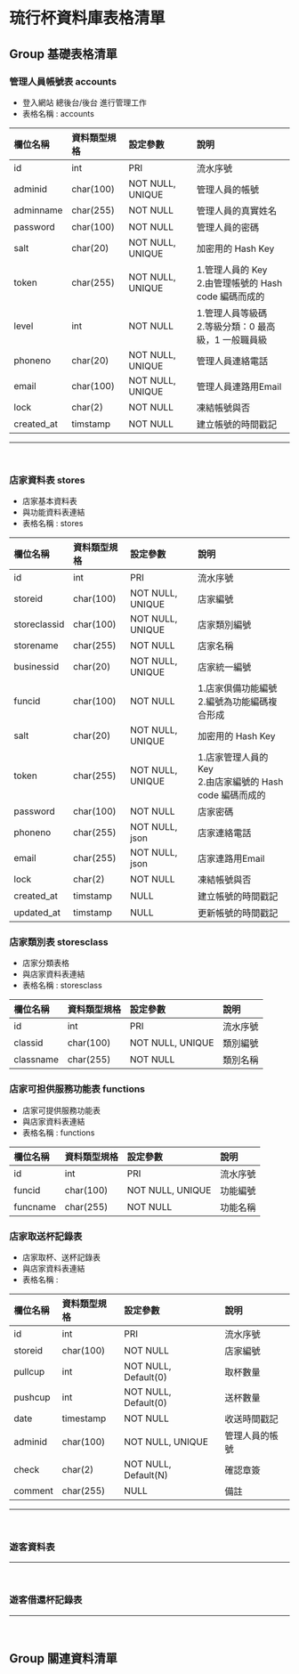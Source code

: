 # 琉行杯資料庫表格清單

## Group 基礎表格清單

### 管理人員帳號表 accounts

+ 登入網站 總後台/後台 進行管理工作
+ 表格名稱 : accounts

|欄位名稱|資料類型規格|設定參數|說明|
|:-------|:-----------|:-------|:---|
|id|int|PRI|流水序號|
|adminid|char(100)|NOT NULL, UNIQUE|管理人員的帳號|
|adminname|char(255)|NOT NULL|管理人員的真實姓名|
|password|char(100)|NOT NULL|管理人員的密碼|
|salt|char(20)|NOT NULL, UNIQUE|加密用的 Hash Key|
|token|char(255)|NOT NULL, UNIQUE|1.管理人員的 Key<br>2.由管理帳號的 Hash code 編碼而成的|
|level|int|NOT NULL|1.管理人員等級碼<br>2.等級分類：0 最高級，1 一般職員級|
|phoneno|char(20)|NOT NULL, UNIQUE|管理人員連絡電話|
|email|char(100)|NOT NULL, UNIQUE|管理人員連路用Email|
|lock|char(2)|NOT NULL|凍結帳號與否|
|created_at|timstamp|NOT NULL|建立帳號的時間戳記|
<HR>
<BR>

### 店家資料表 stores

+ 店家基本資料表
+ 與功能資料表連結
+ 表格名稱 : stores

|欄位名稱|資料類型規格|設定參數|說明|
|:-------|:-----------|:-------|:---|
|id|int|PRI|流水序號|
|storeid|char(100)|NOT NULL, UNIQUE|店家編號|
|storeclassid|char(100)|NOT NULL, UNIQUE|店家類別編號|
|storename|char(255)|NOT NULL|店家名稱|
|businessid|char(20)|NOT NULL, UNIQUE|店家統一編號|
|funcid|char(100)|NOT NULL|1.店家倶備功能編號<br>2.編號為功能編碼複合形成|
|salt|char(20)|NOT NULL, UNIQUE|加密用的 Hash Key|
|token|char(255)|NOT NULL, UNIQUE|1.店家管理人員的 Key<br>2.由店家編號的 Hash code 編碼而成的|
|password|char(100)|NOT NULL|店家密碼|
|phoneno|char(255)|NOT NULL, json|店家連絡電話|
|email|char(255)|NOT NULL, json|店家連路用Email|
|lock|char(2)|NOT NULL|凍結帳號與否|
|created_at|timstamp|NULL|建立帳號的時間戳記|
|updated_at|timstamp|NULL|更新帳號的時間戳記|

### 店家類別表 storesclass

+ 店家分類表格
+ 與店家資料表連結
+ 表格名稱 : storesclass

|欄位名稱|資料類型規格|設定參數|說明|
|:-------|:-----------|:-------|:---|
|id|int|PRI|流水序號|
|classid|char(100)|NOT NULL, UNIQUE|類別編號|
|classname|char(255)|NOT NULL|類別名稱|

### 店家可担供服務功能表 functions

+ 店家可提供服務功能表
+ 與店家資料表連結
+ 表格名稱 : functions

|欄位名稱|資料類型規格|設定參數|說明|
|:-------|:-----------|:-------|:---|
|id|int|PRI|流水序號|
|funcid|char(100)|NOT NULL, UNIQUE|功能編號|
|funcname|char(255)|NOT NULL|功能名稱|

### 店家取送杯記錄表

+ 店家取杯、送杯記錄表
+ 與店家資料表連結
+ 表格名稱 : 

|欄位名稱|資料類型規格|設定參數|說明|
|:-------|:-----------|:-------|:---|
|id|int|PRI|流水序號|
|storeid|char(100)|NOT NULL|店家編號|
|pullcup|int|NOT NULL, Default(0)|取杯數量|
|pushcup|int|NOT NULL, Default(0)|送杯數量|
|date|timestamp|NOT NULL|收送時間戳記|
|adminid|char(100)|NOT NULL, UNIQUE|管理人員的帳號|
|check|char(2)|NOT NULL, Default(N)|確認章簽|
|comment|char(255)|NULL|備註|

<HR>
<BR>

### 遊客資料表

<HR>
<BR>

### 遊客借還杯記錄表

<HR>
<BR>

## Group 關連資料清單
